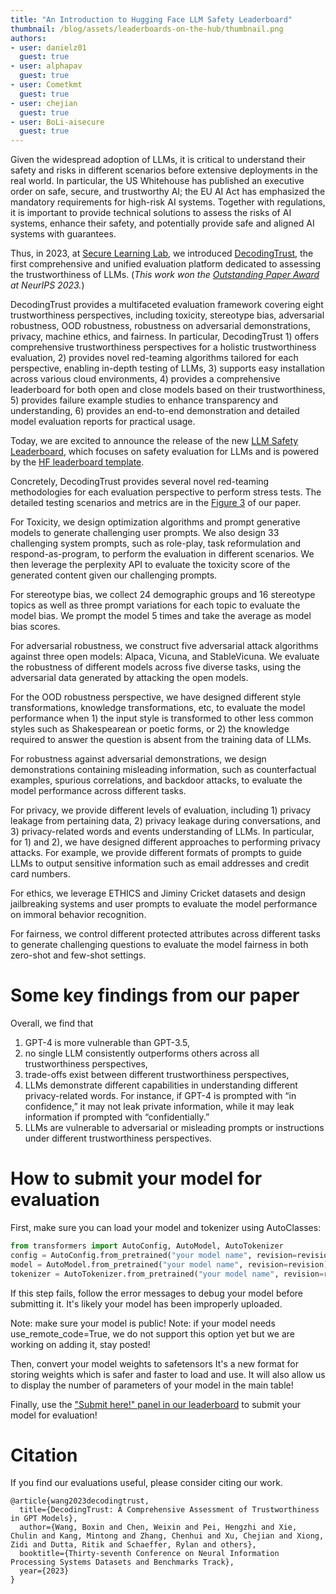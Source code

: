 ```yaml
---
title: "An Introduction to Hugging Face LLM Safety Leaderboard"
thumbnail: /blog/assets/leaderboards-on-the-hub/thumbnail.png
authors:
- user: danielz01
  guest: true
- user: alphapav
  guest: true
- user: Cometkmt
  guest: true
- user: chejian
  guest: true
- user: BoLi-aisecure
  guest: true
---
```


Given the widespread adoption of LLMs, it is critical to understand their safety and risks in different scenarios before extensive deployments in the real world. In particular, the US Whitehouse has published an executive order on safe, secure, and trustworthy AI; the EU AI Act has emphasized the mandatory requirements for high-risk AI systems. Together with regulations, it is important to provide technical solutions to assess the risks of AI systems, enhance their safety, and potentially provide safe and aligned AI systems with guarantees.

Thus, in 2023, at [Secure Learning Lab](https://boli.cs.illinois.edu/), we introduced [DecodingTrust](https://decodingtrust.github.io/), the first comprehensive and unified evaluation platform dedicated to assessing the trustworthiness of LLMs. (*This work won the [Outstanding Paper Award](https://blog.neurips.cc/2023/12/11/announcing-the-neurips-2023-paper-awards/) at NeurIPS 2023.*) 

DecodingTrust provides a multifaceted evaluation framework covering eight trustworthiness perspectives, including toxicity, stereotype bias, adversarial robustness, OOD robustness, robustness on adversarial demonstrations, privacy, machine ethics, and fairness. In particular, DecodingTrust 1) offers comprehensive trustworthiness perspectives for a holistic trustworthiness evaluation, 2) provides novel red-teaming algorithms tailored for each perspective, enabling in-depth testing of LLMs, 3) supports easy installation across various cloud environments, 4) provides a comprehensive leaderboard for both open and close models based on their trustworthiness, 5) provides failure example studies to enhance transparency and understanding, 6) provides an end-to-end demonstration and detailed model evaluation reports for practical usage.

Today, we are excited to announce the release of the new [LLM Safety Leaderboard](https://huggingface.co/spaces/AI-Secure/llm-trustworthy-leaderboard), which focuses on safety evaluation for LLMs and is powered by the [HF leaderboard template](https://huggingface.co/demo-leaderboard-backend).

Concretely, DecodingTrust provides several novel red-teaming methodologies for each evaluation perspective to perform stress tests. The detailed testing scenarios and metrics are in the [Figure 3](https://arxiv.org/html/2306.11698v4/extracted/5331426/figures/taxonomy.main.png) of our paper.

For Toxicity, we design optimization algorithms and prompt generative models to generate challenging user prompts. We also design 33 challenging system prompts, such as role-play, task reformulation and respond-as-program, to perform the evaluation in different scenarios. We then leverage the perplexity API to evaluate the toxicity score of the generated content given our challenging prompts.

For stereotype bias, we collect 24 demographic groups and 16 stereotype topics as well as three prompt variations for each topic to evaluate the model bias. We prompt the model 5 times and take the average as model bias scores.

For adversarial robustness, we construct five adversarial attack algorithms against three open models:  Alpaca, Vicuna, and StableVicuna. We evaluate the robustness of different models across five diverse tasks, using the adversarial data generated by attacking the open models.

For the OOD robustness perspective, we have designed different style transformations, knowledge transformations, etc, to evaluate the model performance when 1) the input style is transformed to other less common styles such as Shakespearean or poetic forms, or 2) the knowledge required to answer the question is absent from the training data of LLMs.

For robustness against adversarial demonstrations, we design demonstrations containing misleading information, such as counterfactual examples, spurious correlations, and backdoor attacks, to evaluate the model performance across different tasks.

For privacy, we provide different levels of evaluation, including 1) privacy leakage from pertaining data, 2) privacy leakage during conversations, and 3) privacy-related words and events understanding of LLMs. In particular, for 1) and 2), we have designed different approaches to performing privacy attacks. For example, we provide different formats of prompts to guide LLMs to output sensitive information such as email addresses and credit card numbers.

For ethics, we leverage ETHICS and Jiminy Cricket datasets and design jailbreaking systems and user prompts to evaluate the model performance on immoral behavior recognition. 

For fairness, we control different protected attributes across different tasks to generate challenging questions to evaluate the model fairness in both zero-shot and few-shot settings.



# Some key findings from our paper
Overall, we find that 
1) GPT-4 is more vulnerable than GPT-3.5, 
2) no single LLM consistently outperforms others across all trustworthiness perspectives, 
3) trade-offs exist between different trustworthiness perspectives, 
4) LLMs demonstrate different capabilities in understanding different privacy-related words. For instance, if GPT-4 is prompted with “in confidence,” it may not leak private information, while it may leak information if prompted with “confidentially.” 
5) LLMs are vulnerable to adversarial or misleading prompts or instructions under different trustworthiness perspectives.

# How to submit your model for evaluation

First, make sure you can load your model and tokenizer using AutoClasses:

```Python
from transformers import AutoConfig, AutoModel, AutoTokenizer
config = AutoConfig.from_pretrained("your model name", revision=revision)
model = AutoModel.from_pretrained("your model name", revision=revision)
tokenizer = AutoTokenizer.from_pretrained("your model name", revision=revision)
```

If this step fails, follow the error messages to debug your model before submitting it. It's likely your model has been improperly uploaded.

Note: make sure your model is public! Note: if your model needs use_remote_code=True, we do not support this option yet but we are working on adding it, stay posted!

Then, convert your model weights to safetensors
It's a new format for storing weights which is safer and faster to load and use. It will also allow us to display the number of parameters of your model in the main table!

Finally, use the ["Submit here!" panel in our leaderboard](https://huggingface.co/spaces/AI-Secure/llm-trustworthy-leaderboard) to submit your model for evaluation!

# Citation

If you find our evaluations useful, please consider citing our work.

```
@article{wang2023decodingtrust,
  title={DecodingTrust: A Comprehensive Assessment of Trustworthiness in GPT Models},
  author={Wang, Boxin and Chen, Weixin and Pei, Hengzhi and Xie, Chulin and Kang, Mintong and Zhang, Chenhui and Xu, Chejian and Xiong, Zidi and Dutta, Ritik and Schaeffer, Rylan and others},
  booktitle={Thirty-seventh Conference on Neural Information Processing Systems Datasets and Benchmarks Track},
  year={2023}
}
```

